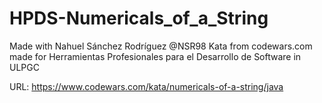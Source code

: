 # HPDS-Numericals_of_a_String
Made with Nahuel Sánchez Rodríguez @NSR98
Kata from codewars.com made for Herramientas Profesionales para el Desarrollo de Software in ULPGC

URL: https://www.codewars.com/kata/numericals-of-a-string/java
